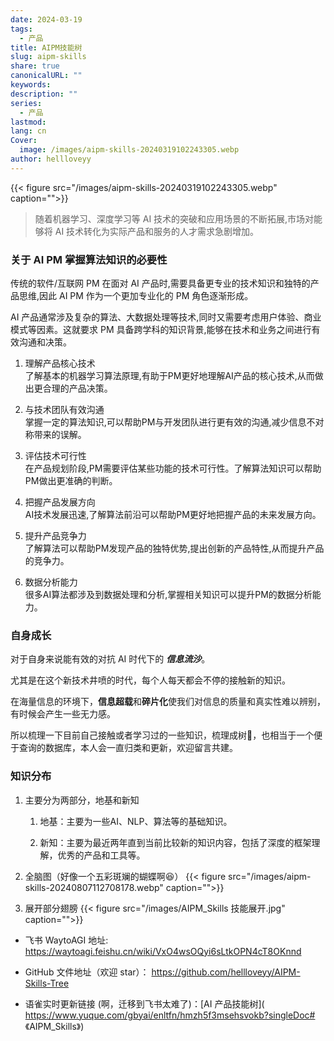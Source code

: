 ```yaml
---
date: 2024-03-19
tags:
  - 产品
title: AIPM技能树
slug: aipm-skills
share: true
canonicalURL: ""
keywords: 
description: ""
series:
  - 产品
lastmod: 
lang: cn
Cover:
  image: /images/aipm-skills-20240319102243305.webp
author: hellloveyy
---
```




{{< figure src="/images/aipm-skills-20240319102243305.webp" caption="">}}

> 随着机器学习、深度学习等 AI 技术的突破和应用场景的不断拓展,市场对能够将 AI 技术转化为实际产品和服务的人才需求急剧增加。

### 关于 AI PM 掌握算法知识的必要性

传统的软件/互联网 PM 在面对 AI 产品时,需要具备更专业的技术知识和独特的产品思维,因此 AI PM 作为一个更加专业化的 PM 角色逐渐形成。

AI 产品通常涉及复杂的算法、大数据处理等技术,同时又需要考虑用户体验、商业模式等因素。这就要求 PM 具备跨学科的知识背景,能够在技术和业务之间进行有效沟通和决策。

1. 理解产品核心技术  
    了解基本的机器学习算法原理,有助于PM更好地理解AI产品的核心技术,从而做出更合理的产品决策。
    
2. 与技术团队有效沟通  
    掌握一定的算法知识,可以帮助PM与开发团队进行更有效的沟通,减少信息不对称带来的误解。
    
3. 评估技术可行性  
    在产品规划阶段,PM需要评估某些功能的技术可行性。了解算法知识可以帮助PM做出更准确的判断。
    
4. 把握产品发展方向  
    AI技术发展迅速,了解算法前沿可以帮助PM更好地把握产品的未来发展方向。
    
5. 提升产品竞争力  
    了解算法可以帮助PM发现产品的独特优势,提出创新的产品特性,从而提升产品的竞争力。
    
6. 数据分析能力  
    很多AI算法都涉及到数据处理和分析,掌握相关知识可以提升PM的数据分析能力。

### 自身成长
对于自身来说能有效的对抗 AI 时代下的 _**信息流沙**_。

尤其是在这个新技术井喷的时代，每个人每天都会不停的接触新的知识。

在海量信息的环境下，**信息超载**和**碎片化**使我们对信息的质量和真实性难以辨别，有时候会产生一些无力感。

所以梳理一下目前自己接触或者学习过的一些知识，梳理成树🌲，也相当于一个便于查询的数据库，本人会一直归类和更新，欢迎留言共建。

### **知识分布**

1. 主要分为两部分，地基和新知
    1. 地基：主要为一些AI、NLP、算法等的基础知识。
        
    2. 新知：主要为最近两年直到当前比较新的知识内容，包括了深度的框架理解，优秀的产品和工具等。

2. 全脑图（好像一个五彩斑斓的蝴蝶啊😆）
{{< figure src="/images/aipm-skills-20240807112708178.webp" caption="">}}

3. 展开部分翅膀
{{< figure src="/images/AIPM_Skills 技能展开.jpg" caption="">}}

- 飞书 WaytoAGI 地址: https://waytoagi.feishu.cn/wiki/VxO4wsOQyi6sLtkOPN4cT8OKnnd

- GitHub 文件地址（欢迎 star）： https://github.com/hellloveyy/AIPM-Skills-Tree

- 语雀实时更新链接 (啊，迁移到飞书太难了)：[AI 产品技能树]( https://www.yuque.com/gbyai/enltfn/hmzh5f3msehsvokb?singleDoc# 《AIPM_Skills》)



